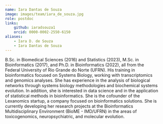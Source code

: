 ```yaml
---
name: Iara Dantas de Souza
image: images/team/iara_de_souza.jpg
role: postdoc
links:
    github: iaradsouza1
    orcid: 0000-0002-2550-6150
aliases:
    - Iara D. de Souza
    - Iara Dantas de Souza
---
```


B.Sc. in Biomedical Sciences (2016) and Statistics (2023), M.Sc. in Bioinformatics (2017), and Ph.D. in Bioinformatics (2022), all from the Federal University of Rio Grande do Norte (UFRN). His training in bioinformatics focused on Systems Biology, working with transcriptomics and genomics analyses. She has experience in the analysis of biological networks through systems biology methodologies and biochemical systems evolution. In addition, she is interested in data science and in the application of statistical methods in bioinformatics. She is the cofounder of the Lexanomics startup, a company focused on bioinformatics solutions. She is currently developing her research projects at the Bioinformatics Multidisciplinary Environment (BioME - IMD/UFRN) in the areas of toxicogenomics, neuropsychiatric, and molecular evolution.
